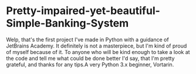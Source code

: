 # Pretty-impaired-yet-beautiful-Simple-Banking-System
Welp, that's the first project I've made in Python with a guidance of JetBrains Academy. It definitely is not a masterpiece, but I'm kind of proud of myself because of it. To anyone who will be kind enough to take a look at the code and tell me what could be done better I'd say, that I'm pretty grateful, and thanks for any tips.A very Python 3.x beginner, Vortarin.
